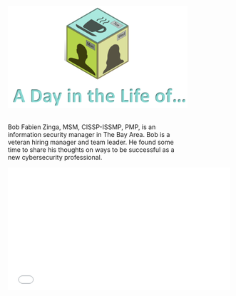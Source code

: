 <figure class="snippetimg" style="margin: 0 auto;width:80%">
  <img src=".guides/img/DILOIntro.PNG">
  
<br>Bob Fabien Zinga, MSM, CISSP-ISSMP, PMP, is an information security manager in The Bay Area.  Bob is a veteran hiring manager and team leader.  He found some time to share his thoughts on ways to be successful as a new cybersecurity professional.
<div>
  <iframe src="//player.vimeo.com/video/227651250" width="500" height="275" frameborder="0" webkitallowfullscreen mozallowfullscreen allowfullscreen></iframe>
</div>
